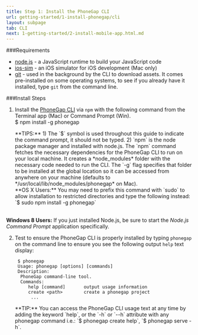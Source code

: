 ```yaml
---
title: Step 1: Install the PhoneGap CLI
url: getting-started/1-install-phonegap/cli
layout: subpage
tab: CLI
next: 1-getting-started/2-install-mobile-app.html.md
---
```


###Requirements

- [node.js](http://nodejs.org/) - a JavaScript runtime to build your JavaScript code
- [ios-sim](https://github.com/phonegap/ios-sim#installation) - an iOS simulator for iOS development (Mac only)
- [git](http://git-scm.com) - used in the background by the CLI to download assets. It comes pre-installed on some operating systems, to see if you already have it installed, type `git` from the command line.

###Install Steps

1. Install the [PhoneGap CLI](https://www.npmjs.com/package/phonegap) via `npm` with the following command from the Terminal app (Mac) or Command Prompt (Win).
    <br>
         $ npm install -g phonegap

   <div class="alert--tip">**TIPS:** 1) The `$` symbol is used throughout this guide to indicate the command prompt, it should not be typed. 2) `npm` is the node package manager and installed with node.js. The `npm` command fetches the necessary dependencies for the PhoneGap CLI to run on your local machine. It creates a *node_modules* folder with the necessary code needed to run the CLI. The `-g` flag specifies that folder to be installed at the global location so it can be accessed from anywhere on your machine (defaults to */usr/local/lib/node_modules/phonegap* on Mac).
   </div>

   <div class="alert--warning">**OS X Users:** You may need to prefix this command with `sudo` to allow installation to restricted directories and type the following instead: `$ sudo npm install -g phonegap`<br><br>
  **Windows 8 Users:** If you just installed Node.js, be sure to start the *Node.js Command Prompt* application specifically.</div>

2. Test to ensure the PhoneGap CLI is properly installed by typing `phonegap` on the command line to ensure you see the following output `help` text display:

        $ phonegap
        Usage: phonegap [options] [commands]
        Description:
         PhoneGap command-line tool.
         Commands:
            help [command]       output usage information
            create <path>        create a phonegap project
             ...
   <div class="alert--tip">**TIP:** You can access the PhoneGap CLI usage text at any time by adding the keyword `help`, or the `-h` or `--h` attribute with any phonegap command i.e.: `$ phonegap create help`, `$ phonegap serve -h`.</div>
